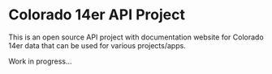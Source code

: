 # Colorado 14er API Project

This is an open source API project with documentation website for Colorado 14er data that can be used for various projects/apps.

Work in progress...